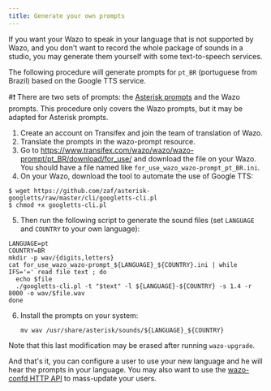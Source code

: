 ```yaml
---
title: Generate your own prompts
---
```


If you want your Wazo to speak in your language that is not supported by
Wazo, and you don\'t want to record the whole package of sounds in a
studio, you may generate them yourself with some text-to-speech
services.

The following procedure will generate prompts for `pt_BR` (portuguese
from Brazil) based on the Google TTS service.

#:exclamation: There are two sets of prompts: the [Asterisk
prompts](http://www.asterisksounds.org/en) and the Wazo prompts. This
procedure only covers the Wazo prompts, but it may be adapted for
Asterisk prompts.

1.  Create an account on Transifex and join the team of translation of
    Wazo.
2.  Translate the prompts in the wazo-prompt resource.
3.  Go to
    <https://www.transifex.com/wazo/wazo/wazo-prompt/pt_BR/download/for_use/>
    and download the file on your Wazo. You should have a file named
    like `for_use_wazo_wazo-prompt_pt_BR.ini`.
4.  On your Wazo, download the tool to automate the use of Google TTS:

```ShellSession
$ wget https://github.com/zaf/asterisk-googletts/raw/master/cli/googletts-cli.pl
$ chmod +x googletts-cli.pl
```

5.  Then run the following script to generate the sound files (set
    `LANGUAGE` and `COUNTRY` to your own language):

```Shell
LANGUAGE=pt
COUNTRY=BR
mkdir -p wav/{digits,letters}
cat for_use_wazo_wazo-prompt_${LANGUAGE}_${COUNTRY}.ini | while IFS='=' read file text ; do
  echo $file
  ./googletts-cli.pl -t "$text" -l ${LANGUAGE}-${COUNTRY} -s 1.4 -r 8000 -o wav/$file.wav
done
```

6.  Install the prompts on your system:

        mv wav /usr/share/asterisk/sounds/${LANGUAGE}_${COUNTRY}

Note that this last modification may be erased after running
`wazo-upgrade`.

And that\'s it, you can configure a user to use your new language and he
will hear the prompts in your language. You may also want to use the
[wazo-confd HTTP API](/uc-doc/administration/call_logs#rest-api) to
mass-update your users.
